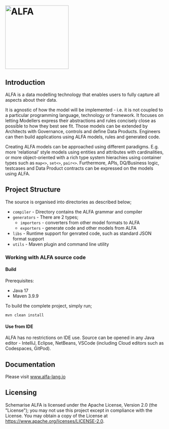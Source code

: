 <h1><img src="https://alfa-lang.io/_images/AlfaLogo4c4c4c.svg" alt="ALFA" width="200"/></h1>

## Introduction

ALFA is a data modelling technology that enables users to fully capture all aspects about their data.

It is agnostic of how the model will be implemented - i.e. it is not coupled to a particular programming language, technology or framework. It focuses on letting Modellers express their abstractions and rules concisely close as possible to how they best see fit. Those models can be extended by Architects with Governance, controls and define Data Products. Engineers can then build applications using ALFA models, rules and generated code.

Creating ALFA models can be approached using different paradigms. E.g. more 'relational' style models using entities and attributes with cardinalities, or more object-oriented with a rich type system hierachies using container types such as `map<>`, `set<>`, `pair<>`. Furthermore, APIs, DQ/Business logic, testcases and Data Product contracts can be expressed on the models using ALFA. 

## Project Structure

The source is organised into directories as described below;

- `compiler` - Directory contains the ALFA grammar and compiler
- `generators` - There are 2 types;
  - `importers` - converters from other model formats to ALFA
  - `exporters` - generate code and other models from ALFA
- `libs` - Runtime support for genrated code, such as standard JSON format support
- `utils` - Maven plugin and command line utility

### Working with ALFA source code

#### Build

Prerequisites:
- Java 17 
- Maven 3.9.9 

To build the complete project, simply run;
```
mvn clean install
```

#### Use from IDE

ALFA has no restrictions on IDE use.
Source can be opened in any Java editor - IntelliJ, Eclipse, NetBeans, VSCode (including Cloud editors such as Codespaces, GitPod).


## Documentation 
Please visit www.alfa-lang.io

## Licensing

Schemarise ALFA is licensed under the Apache License, Version 2.0 (the "License"); you may not use this project except in compliance with the License. You may obtain a copy of the License at https://www.apache.org/licenses/LICENSE-2.0.


